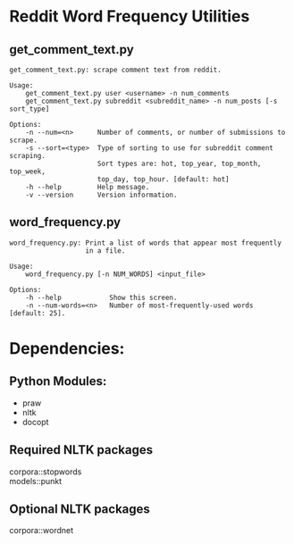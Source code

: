 # Reddit Word Frequency Utilities

## get_comment_text.py

    get_comment_text.py: scrape comment text from reddit.
    
    Usage:
        get_comment_text.py user <username> -n num_comments
        get_comment_text.py subreddit <subreddit_name> -n num_posts [-s sort_type]
    
    Options:
        -n --num=<n>      Number of comments, or number of submissions to scrape.
        -s --sort=<type>  Type of sorting to use for subreddit comment scraping.
                          Sort types are: hot, top_year, top_month, top_week,
                          top_day, top_hour. [default: hot]
        -h --help         Help message.
        -v --version      Version information.

## word_frequency.py

    word_frequency.py: Print a list of words that appear most frequently
                       in a file.
    
    Usage:
        word_frequency.py [-n NUM_WORDS] <input_file>
    
    Options:
        -h --help            Show this screen.
        -n --num-words=<n>   Number of most-frequently-used words [default: 25].

# Dependencies:

## Python Modules:

* praw
* nltk
* docopt

## Required NLTK packages

corpora::stopwords  
models::punkt

## Optional NLTK packages

corpora::wordnet
